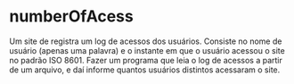 # numberOfAcess
Um site de registra um log de acessos dos usuários. Consiste no nome de usuário (apenas uma palavra) e o instante em que o usuário acessou o site no padrão ISO 8601. Fazer um programa que leia o log de acessos a partir de um arquivo, e daí informe quantos usuários distintos acessaram o site.
